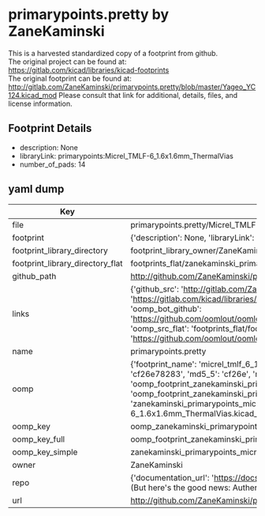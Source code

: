 # primarypoints.pretty by ZaneKaminski  
This is a harvested standardized copy of a footprint from github.  
The original project can be found at:  
https://gitlab.com/kicad/libraries/kicad-footprints  
The original footprint can be found at:
http://gitlab.com/ZaneKaminski/primarypoints.pretty/blob/master/Yageo_YC124.kicad_mod
Please consult that link for additional, details, files, and license information.  
## Footprint Details
* description: None  
* libraryLink: primarypoints:Micrel_TMLF-6_1.6x1.6mm_ThermalVias  
* number_of_pads: 14  
## yaml dump  
| Key | Value |  
| --- | --- |  
| file | primarypoints.pretty/Micrel_TMLF-6_1.6x1.6mm_ThermalVias.kicad_mod |  
| footprint | {'description': None, 'libraryLink': 'primarypoints:Micrel_TMLF-6_1.6x1.6mm_ThermalVias', 'number_of_pads': 14} |  
| footprint_library_directory | footprint_library_owner/ZaneKaminski_primarypoints.pretty |  
| footprint_library_directory_flat | footprints_flat/zanekaminski_primarypoints_micrel_tmlf_6_1_6x1_6mm_thermalvias/working |  
| github_path | http://github.com/ZaneKaminski/primarypoints.pretty/blob/master/Micrel_TMLF-6_1.6x1.6mm_ThermalVias.kicad_mod |  
| links | {'github_src': 'http://gitlab.com/ZaneKaminski/primarypoints.pretty/blob/master/Yageo_YC124.kicad_mod', 'github_src_repo': 'https://gitlab.com/kicad/libraries/kicad-footprints', 'oomp_bot': 'footprints/zanekaminski_primarypoints_micrel_tmlf_6_1_6x1_6mm_thermalvias/working', 'oomp_bot_github': 'https://github.com/oomlout/oomlout_oomp_footprint_bot/tree/main/footprints/zanekaminski_primarypoints_micrel_tmlf_6_1_6x1_6mm_thermalvias/working', 'oomp_src_flat': 'footprints_flat/footprints_flat/zanekaminski_primarypoints_micrel_tmlf_6_1_6x1_6mm_thermalvias/working', 'oomp_src_flat_github': 'https://github.com/oomlout/oomlout_oomp_footprint_src/tree/main/footprints_flat/zanekaminski_primarypoints_micrel_tmlf_6_1_6x1_6mm_thermalvias/working'} |  
| name | primarypoints.pretty |  
| oomp | {'footprint_name': 'micrel_tmlf_6_1_6x1_6mm_thermalvias', 'library_name': 'primarypoints', 'md5': 'cf26e78283873a8738abf96438808437', 'md5_10': 'cf26e78283', 'md5_5': 'cf26e', 'md5_6': 'cf26e7', 'oomp_key': 'oomp_zanekaminski_primarypoints_micrel_tmlf_6_1_6x1_6mm_thermalvias', 'oomp_key_extra': 'oomp_footprint_zanekaminski_primarypoints_micrel_tmlf_6_1_6x1_6mm_thermalvias', 'oomp_key_full': 'oomp_footprint_zanekaminski_primarypoints_micrel_tmlf_6_1_6x1_6mm_thermalvias_cf26e7', 'oomp_key_simple': 'zanekaminski_primarypoints_micrel_tmlf_6_1_6x1_6mm_thermalvias', 'original_filename': 'primarypoints.pretty/Micrel_TMLF-6_1.6x1.6mm_ThermalVias.kicad_mod', 'owner_name': 'zanekaminski'} |  
| oomp_key | oomp_zanekaminski_primarypoints_micrel_tmlf_6_1_6x1_6mm_thermalvias |  
| oomp_key_full | oomp_footprint_zanekaminski_primarypoints_micrel_tmlf_6_1_6x1_6mm_thermalvias |  
| oomp_key_simple | zanekaminski_primarypoints_micrel_tmlf_6_1_6x1_6mm_thermalvias |  
| owner | ZaneKaminski |  
| repo | {'documentation_url': 'https://docs.github.com/rest/overview/resources-in-the-rest-api#rate-limiting', 'message': "API rate limit exceeded for 84.66.173.59. (But here's the good news: Authenticated requests get a higher rate limit. Check out the documentation for more details.)"} |  
| url | http://github.com/ZaneKaminski/primarypoints.pretty |  

